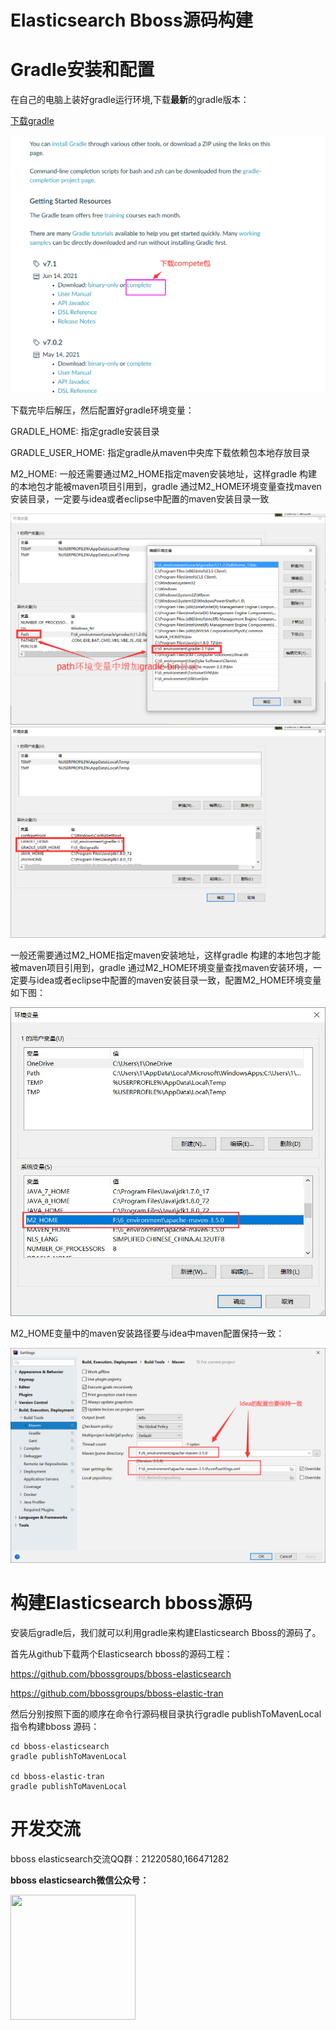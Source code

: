 # Elasticsearch Bboss源码构建

# Gradle安装和配置

在自己的电脑上装好gradle运行环境,下载**最新**的gradle版本：

[下载gradle](https://gradle.org/releases) 

![img](images/gradle.png)

下载完毕后解压，然后配置好gradle环境变量： 

GRADLE_HOME:  指定gradle安装目录

GRADLE_USER_HOME: 指定gradle从maven中央库下载依赖包本地存放目录 

M2_HOME: 一般还需要通过M2_HOME指定maven安装地址，这样gradle 构建的本地包才能被maven项目引用到，gradle 通过M2_HOME环境变量查找maven安装目录，一定要与idea或者eclipse中配置的maven安装目录一致

![img](images/gradle_path.png)
![img](images/gradle_home.png)

一般还需要通过M2_HOME指定maven安装地址，这样gradle 构建的本地包才能被maven项目引用到，gradle 通过M2_HOME环境变量查找maven安装环境，一定要与idea或者eclipse中配置的maven安装目录一致，配置M2_HOME环境变量如下图： 

![img](images/m2_home.jpg)

M2_HOME变量中的maven安装路径要与idea中maven配置保持一致：

![image-20200510093315247](images/maven-idea.png)

# 构建Elasticsearch bboss源码

安装后gradle后，我们就可以利用gradle来构建Elasticsearch Bboss的源码了。

首先从github下载两个Elasticsearch bboss的源码工程：

https://github.com/bbossgroups/bboss-elasticsearch

https://github.com/bbossgroups/bboss-elastic-tran

然后分别按照下面的顺序在命令行源码根目录执行gradle publishToMavenLocal指令构建bboss 源码：

```shell
cd bboss-elasticsearch
gradle publishToMavenLocal

cd bboss-elastic-tran
gradle publishToMavenLocal
```

# 开发交流



bboss elasticsearch交流QQ群：21220580,166471282

**bboss elasticsearch微信公众号：**

<img src="https://static.oschina.net/uploads/space/2017/0617/094201_QhWs_94045.jpg"  height="200" width="200">



